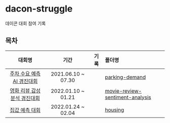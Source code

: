 # dacon-struggle
데이콘 대회 참여 기록

## 목차
| 대회명 | 기간 | 기록 | 폴더명 |
|:-:|:-:|:-:|:-|
| [주차 수요 예측 AI 경진대회](https://dacon.io/competitions/official/235745/overview/description) | 2021.06.10 ~ 07.30 | | [parking-demand](https://github.com/dddonghwa/dacon-struggle/tree/main/parking-demand)|
| [영화 리뷰 감성분석 경진대회](https://dacon.io/competitions/official/235864/overview/description) | 2022.01.10 ~ 01.21 | | [movie-review-sentiment-analysis]()|
| [집값 예측 대회](https://dacon.io/competitions/official/235869/overview/description) |  2022.01.24 ~ 02.04 | | [housing]() | 
